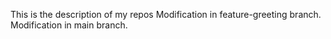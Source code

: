 This is the description of my repos
Modification in feature-greeting branch.
Modification in main branch.
